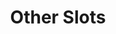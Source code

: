 ---
parent: Slots
grand_parent: Browse Csolink Model
title: Other Slots
has_children: true
nav_order: 5
layout: default
---
